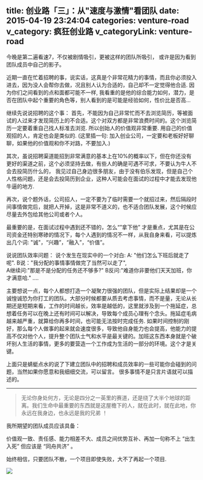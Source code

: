title: 创业路「三」：从"速度与激情"看团队
date: 2015-04-19 23:24:04
categories: venture-road
v_category: 疯狂创业路
v_categoryLink: venture-road
---

今晚是第二遍看速7，不仅被剧情吸引，更被这样的团队所吸引， 或许是因为看到团队成员中自己的影子。

近期一直在忙着招聘的事，说实话，这真是个非常花精力的事情，而且你必须投入进去，因为没人会帮你去做，况且别人认为合适的，自己却不一定觉得他合适. 因为你们之间看到的点和面都可能不一样, 我看重的是他的综合能力如何，潜力，是否在团队中起个重要的角色等，别人看到的是可能是经验如何，性价比是否高... 
<!--more-->
继续先说说招聘的这个事：
首先，不能因为自己非常忙而不去浏览简历，等被面试的人过来才发现简历上的不合适。这个对双方都是非常浪费时间的。这个浏览简历一定要着重自己找人标准去浏览. 所以创始人的价值观非常重要. 用自己的价值观招的人，肯定也会是类似的.  (这里插一句: 加入创业公司，一定要和老板好好聊聊，如果他的价值观和你不对路，不要加入.) 

其次，虽说招聘渠道能招到非常满意的基本上在10%的概率以下，但在你还没有更好的渠道之前，这个必须坚持去做，有些人的确是可遇不可求，不要认为牛人不会去投简历什么的， 我见过自己身边很多朋友，由于没有伯乐发现，但是自己个人性格问题，还是会去投简历到企业，这种人可能会在面试的过程中才能去发现他牛逼的地方. 

再次，说个题外话，公司招人，一定不要为了临时需要一个就招过来，然后隔段时间事情做完后，就把人开掉，这是非常不道义的，也不适合团队发展，这个时候应尽量去外包给其他公司或者个人。

最重要的是，在面试过程中遇到还不错的，怎么“”拿下他” 才是重点，尤其是在公司资金还特别寒碜的情况下，每个人遇到的情况不一样，从我自身来看，可以提炼出几个词: "诚"，“兴趣”，“融入”，“价值”。

说说团队效率问题：
说个发生在现实中的一个对白:
A: "他们怎么下班后就走了呢".
B说："我分配的事情事情做完了当然可以走了",  
A继续问:"那是不是分配的任务还不够多?" 
B反问:"难道你非要他们天天加班，你才满意哈." ....

主要想说一点，每个人都想打造一个凝聚力很强的团队，但是实际上结果却是一个诚惶诚恐为你打工的团队。大部分时候都要从质去考虑事情，而不是量，无论从长期还是短期来看，工作的时间越长，效率是越低的，这里就涉及到一个拖延症，总想着任务可以在晚上还有时间可以解决，导致每个成员心理有个念头。拖延症毛病越来越严重，就算给你再多时间，也可能无法按时完成任务. 如果时间控制的刚好，那么每个人做事的起来就会速度很多，导致他自身能力也会提高，他能力的提高不仅对他个人，提升整个团队士气和水平是最关键的。加班这东西本身就是个破坏别人生活的事情，更多的要营造一个工作成为生活的一部分的环境。这个才是关键。

上面只是蜻蜓点水的说了下建立团队中的招聘和成员效率的一些可能你会碰到的问题，当然如果你愿意和我细细交流，可以留言。 很多事情不是只言片语就可以描述的。
- - - 
>无论你身处何方，无论是四分之一英里的赛道，还是绕了大半个地球的距离。我们生命中最重要的东西就是这屋檐下的人，就在此时，就在此地，你永远在我身边，也永远是我的兄弟 ！ 

我所期望的团队成员应该具备：

价值观一致、责任感、能力相差不大、成员之间优势互补、再加一句称不上 “出生入死” 但应该是 “同舟共济” 。

始终相信，只要团队不散，一个项目即使失败，大不了再起一个项目. 

![](http://ww2.sinaimg.cn/large/744e593bgw1erbawp9g2ij20di04v3z4.jpg)

